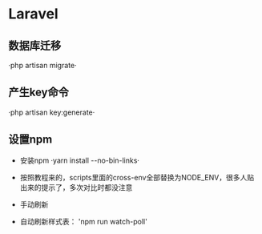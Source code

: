 # Laravel

## 数据库迁移
·php artisan migrate·

## 产生key命令
·php artisan key:generate·

## 设置npm

- 安装npm
·yarn install --no-bin-links·
- 按照教程来的，scripts里面的cross-env全部替换为NODE_ENV，很多人贴出来的提示了，多次对比时都没注意
- 手动刷新

- 自动刷新样式表：
'npm run watch-poll'
